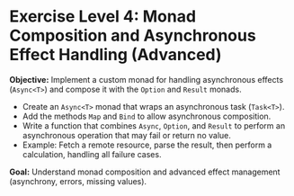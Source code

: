 # Exercise Level 4: Monad Composition and Asynchronous Effect Handling (Advanced)

**Objective:**
Implement a custom monad for handling asynchronous effects (`Async<T>`) and compose it with the `Option` and `Result` monads.

- Create an `Async<T>` monad that wraps an asynchronous task (`Task<T>`).
- Add the methods `Map` and `Bind` to allow asynchronous composition.
- Write a function that combines `Async`, `Option`, and `Result` to perform an asynchronous operation that may fail or return no value.
- Example: Fetch a remote resource, parse the result, then perform a calculation, handling all failure cases.

**Goal:** Understand monad composition and advanced effect management (asynchrony, errors, missing values).
